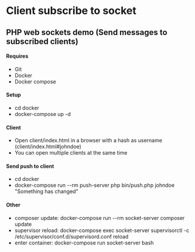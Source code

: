 # Client subscribe to socket

## PHP web sockets demo (Send messages to subscribed clients)

#### Requires

* Git
* Docker
* Docker compose

#### Setup

* cd docker
* docker-compose up -d

#### Client

* Open client/index.html in a browser with a hash as username (client/index.html#johndoe)
* You can open multiple clients at the same time

#### Send push to client

* cd docker
* docker-compose run --rm push-server php bin/push.php johndoe "Something has changed"

#### Other

* composer update: docker-compose run --rm socket-server composer update
* supervisor reload: docker-compose exec socket-server supervisorctl -c /etc/supervisor/conf.d/supervisord.conf reload
* enter container: docker-compose run socket-server bash
